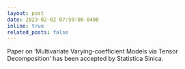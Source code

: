 ```yaml
---
layout: post
date: 2023-02-02 07:59:00-0400
inline: true
related_posts: false
---
```


Paper on ‘Multivariate Varying-coefficient Models via Tensor Decomposition’ has been accepted by Statistica Sinica.

